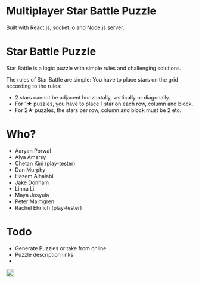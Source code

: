 # Multiplayer Star Battle Puzzle

Built with React.js, socket.io and Node.js server.

# Star Battle Puzzle

Star Battle is a logic puzzle with simple rules and challenging solutions.

The rules of Star Battle are simple:
You have to place stars on the grid according to the rules:
- 2 stars cannot be adjacent horizontally, vertically or diagonally.
- For 1★ puzzles, you have to place 1 star on each row, column and block.
- For 2★ puzzles, the stars per row, column and block must be 2 etc.

# Who?

  * Aaryan Porwal
  * Alya Amarsy
  * Chetan Kini (play-tester)
  * Dan Murphy
  * Hazem Alhalabi
  * Jake Donham
  * Linna Li
  * Maya Josyula
  * Peter Malmgren
  * Rachel Ehrlich (play-tester)

# Todo

  * Generate Puzzles or take from online
  * Puzzle description links
  * 
<a href='http://www.recurse.com' title='Made with love at the Recurse Center'><img src='https://cloud.githubusercontent.com/assets/2883345/11325206/336ea5f4-9150-11e5-9e90-d86ad31993d8.png' height='20px'/></a>
